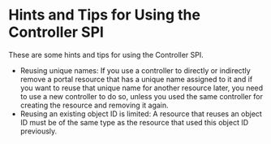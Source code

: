 # Hints and Tips for Using the Controller SPI

These are some hints and tips for using the Controller SPI.

-   Reusing unique names: If you use a controller to directly or indirectly remove a portal resource that has a unique name assigned to it and if you want to reuse that unique name for another resource later, you need to use a new controller to do so, unless you used the same controller for creating the resource and removing it again.
-   Reusing an existing object ID is limited: A resource that reuses an object ID must be of the same type as the resource that used this object ID previously.


